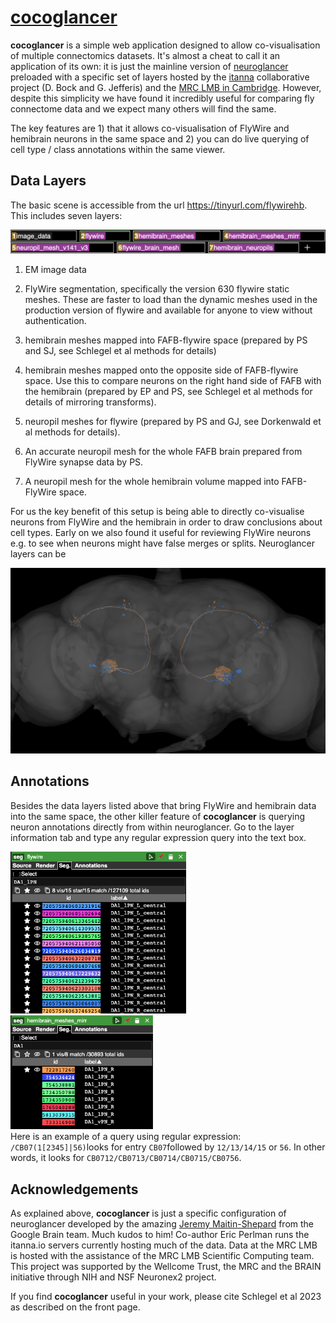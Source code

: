 # [cocoglancer](https://tinyurl.com/flywirehb)

**cocoglancer** is a simple web application designed to allow co-visualisation of multiple connectomics datasets. It's almost a cheat to call it an application of its own: it is just the mainline version of [neuroglancer](https://github.com/google/neuroglancer) preloaded with a specific set of layers hosted by the [itanna](https://www.itanna.io/index.html) collaborative project (D. Bock and G. Jefferis) and the [MRC LMB in Cambridge](https://www2.mrc-lmb.cam.ac.uk/). However, despite this simplicity we have found it incredibly useful for comparing fly connectome data and we expect many others will find the same.

The key features are 1) that it allows co-visualisation of FlyWire and hemibrain neurons in the same space and 2) you can do live querying of cell type / class annotations within the same viewer.

## Data Layers

The basic scene is accessible from the url <https://tinyurl.com/flywirehb>. This includes seven layers:

![](images/layers.png "cocoglancer layers")

1.  EM image data

2.  FlyWire segmentation, specifically the version 630 flywire static meshes. These are faster to load than the dynamic meshes used in the production version of flywire and available for anyone to view without authentication.

3.  hemibrain meshes mapped into FAFB-flywire space (prepared by PS and SJ, see Schlegel et al methods for details)

4.  hemibrain meshes mapped onto the opposite side of FAFB-flywire space. Use this to compare neurons on the right hand side of FAFB with the hemibrain (prepared by EP and PS, see Schlegel et al methods for details of mirroring transforms).

5.  neuropil meshes for flywire (prepared by PS and GJ, see Dorkenwald et al methods for details).

6.  An accurate neuropil mesh for the whole FAFB brain prepared from FlyWire synapse data by PS.

7.  A neuropil mesh for the whole hemibrain volume mapped into FAFB-FlyWire space.

For us the key benefit of this setup is being able to directly co-visualise neurons from FlyWire and the hemibrain in order to draw conclusions about cell types. Early on we also found it useful for reviewing FlyWire neurons e.g. to see when neurons might have false merges or splits. Neuroglancer layers can be

![DA1 Projection Neurons in the same space: hemibrain (orange), flywire (blue)](images/da1pnslr.png)

## Annotations

Besides the data layers listed above that bring FlyWire and hemibrain data into the same space, the other killer feature of **cocoglancer** is querying neuron annotations directly from within neuroglancer. Go to the layer information tab and type any regular expression query into the text box.

<img src="images/da1-query-flywire.png" width="281"> <img src="images/da1-query-hbm.png" width="228">    
Here is an example of a query using regular expression: `/CB07(1[2345]|56)`looks for entry `CB07`followed by `12/13/14/15` or `56`. In other words, it looks for `CB0712/CB0713/CB0714/CB0715/CB0756`. 

## Acknowledgements

As explained above, **cocoglancer** is just a specific configuration of neuroglancer developed by the amazing [Jeremy Maitin-Shepard](https://github.com/jbms) from the Google Brain team. Much kudos to him! Co-author Eric Perlman runs the itanna.io servers currently hosting much of the data. Data at the MRC LMB is hosted with the assistance of the MRC LMB Scientific Computing team. This project was supported by the Wellcome Trust, the MRC and the BRAIN initiative through NIH and NSF Neuronex2 project.

If you find **cocoglancer** useful in your work, please cite Schlegel et al 2023 as described on the front page.
